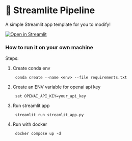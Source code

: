 # 🎈 Streamlite Pipeline

A simple Streamlit app template for you to modify!

[![Open in Streamlit](https://static.streamlit.io/badges/streamlit_badge_black_white.svg)](https://blank-app-template.streamlit.app/)

### How to run it on your own machine

Steps: 

1. Create conda env 

        conda create --name <env> --file requirements.txt

2. Create an ENV variable for openai api key

        set OPENAI_API_KEY=your_api_key

3. Run streamlit app 

        streamlit run streamlit_app.py

4. Run with docker 

        docker compose up -d